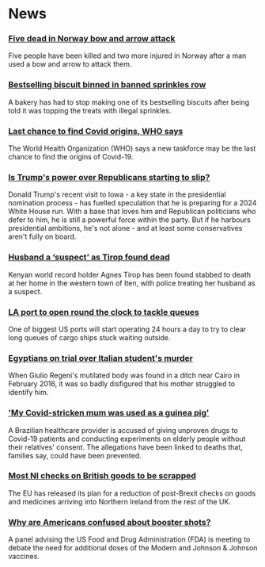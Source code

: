 # News
### [Five dead in Norway bow and arrow attack](https://www.bbc.com/news/world-europe-58906165)
Five people have been killed and two more injured in Norway after a man used a bow and arrow to attack them.
### [Bestselling biscuit binned in banned sprinkles row](https://www.bbc.com/news/uk-england-leeds-58896391)
A bakery has had to stop making one of its bestselling biscuits after being told it was topping the treats with illegal sprinkles.
### [Last chance to find Covid origins, WHO says](https://www.bbc.com/news/health-58905945)
The World Health Organization (WHO) says a new taskforce may be the last chance to find the origins of Covid-19.
### [Is Trump's power over Republicans starting to slip?](https://www.bbc.com/news/world-us-canada-58904507)
Donald Trump's recent visit to Iowa - a key state in the presidential nomination process - has fuelled speculation that he is preparing for a 2024 White House run. With a base that loves him and Republican politicians who defer to him, he is still a powerful force within the party. But if he harbours presidential ambitions, he's not alone - and at least some conservatives aren't fully on board.
### [Husband a ‘suspect’ as Tirop found dead](https://www.bbc.com/sport/africa/58896494)
Kenyan world record holder Agnes Tirop has been found stabbed to death at her home in the western town of Iten, with police treating her husband as a suspect.  
### [LA port to open round the clock to tackle queues](https://www.bbc.com/news/business-58901777)
One of biggest US ports will start operating 24 hours a day to try to clear long queues of cargo ships stuck waiting outside.
### [Egyptians on trial over Italian student's murder](https://www.bbc.com/news/world-europe-58894878)
When Giulio Regeni's mutilated body was found in a ditch near Cairo in February 2016, it was so badly disfigured that his mother struggled to identify him.
### ['My Covid-stricken mum was used as a guinea pig'](https://www.bbc.com/news/world-latin-america-58891004)
A Brazilian healthcare provider is accused of giving unproven drugs to Covid-19 patients and conducting experiments on elderly people without their relatives' consent. The allegations have been linked to deaths that, families say, could have been prevented.
### [Most NI checks on British goods to be scrapped](https://www.bbc.com/news/uk-northern-ireland-58871221)
The EU has released its plan for a reduction of post-Brexit checks on goods and medicines arriving into Northern Ireland from the rest of the UK. 
### [Why are Americans confused about booster shots?](https://www.bbc.com/news/world-us-canada-58887929)
A panel advising the US Food and Drug Administration (FDA) is meeting to debate the need for additional doses of the Modern and Johnson & Johnson vaccines. 
